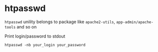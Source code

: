 # htpasswd

`htpasswd` unility belongs to package like `apache2-utils`,
`app-admin/apache-tools` and so on

Print login/password to stdout

    htpasswd -nb your_login your_password
